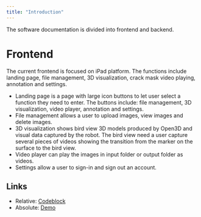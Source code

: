 ```yaml
---
title: "Introduction"
---
```


The software documentation is divided into frontend and backend.

# Frontend
The current frontend is focused on iPad platform. 
The functions include landing page, file management, 3D visualization, crack mask video playing, annotation and settings.
- Landing page is a page with large icon buttons to let user select a function they need to enter. The buttons include: file management, 3D visualization, video player, annotation and settings.
- File management allows a user to upload images, view images and delete images.
- 3D visualization shows bird view 3D models produced by Open3D and visual data captured by the robot. 
The bird view need a user capture several pieces of videos showing the transition from the marker on the surface to the bird view.
- Video player can play the images in input folder or output folder as videos.
- Settings allow a user to sign-in and sign out an account.

## Links

* Relative: [Codeblock](/codeblock)
* Absolute: [Demo](https://learn.hasura.io/graphql/react)
